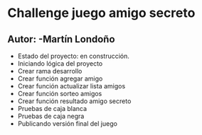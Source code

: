 <h1>Challenge juego amigo secreto</h1>
<h2>Autor: -Martín Londoño</h2>

- Estado del proyecto: en construcción.
- Iniciando lógica del proyecto
- Crear rama desarrollo
- Crear función agregar amigo
- Crear función actualizar lista amigos
- Crear función sorteo amigos
- Crear función resultado amigo secreto
- Pruebas de caja blanca
- Pruebas de caja negra
- Publicando versión final del juego
